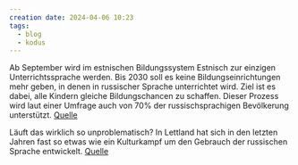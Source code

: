 ```yaml
---
creation date: 2024-04-06 10:23
tags:
  - blog
  - kodus
---
```

Ab September wird im estnischen Bildungssystem Estnisch zur einzigen Unterrichtssprache werden. Bis 2030 soll es keine Bildungseinrichtungen mehr geben, in denen in russischer Sprache unterrichtet wird. Ziel ist es dabei, alle Kindern gleiche Bildungschancen zu schaffen. Dieser Prozess wird laut einer Umfrage auch von 70% der russischsprachigen Bevölkerung unterstützt.
[Quelle](https://estoniaedu.smai.ly/r?oid=8423&mid=hIQwOM5rb&lid=fY1nndcn&url=https%3A%2F%2Fwww.educationestonia.org%2Festonian-education-language-reform%2F%3Futm_campaign%3DUudiskiri.%25203%2520%252F%252024%26utm_medium%3Demail%26utm_source%3Dsendsmaily&s=c176766c3d6c75afd66ee1bbe0ac4c3ce0937b987f4a8e91da0d54d479626cad)

Läuft das wirklich so unproblematisch? In Lettland hat sich in den letzten Jahren fast so etwas wie ein Kulturkampf um den Gebrauch der russischen Sprache entwickelt.
[Quelle](https://www.youtube.com/watch?v=VvLhog-iuZU)
